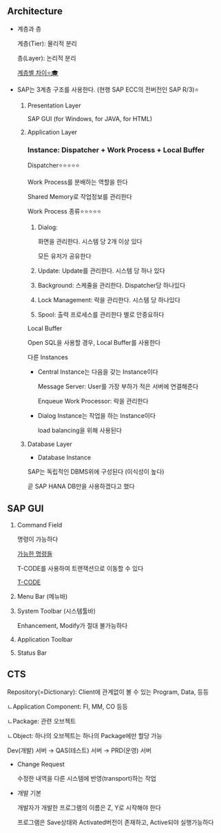 ## Architecture

- 계층과 층

    계층(Tier): 물리적 분리

    층(Layer): 논리적 분리

    [계층별 차이⭐🎓](https://www.notion.so/3dd57c8f87484af086f0471a014c6b4f)

- SAP는 3계층 구조를 사용한다. (현행 SAP ECC의 전버전인 SAP R/3)⭐
    1. Presentation Layer

        SAP GUI (for Windows, for JAVA, for HTML)

    2. Application Layer

        ### Instance: Dispatcher + Work Process + Local Buffer

        Dispatcher⭐⭐⭐⭐⭐

        Work Process를 분배하는 역할을 한다

        Shared Memory로 작업정보를 관리한다

        Work Process 종류⭐⭐⭐⭐⭐

        1. Dialog:

            화면을 관리한다. 시스템 당 2개 이상 있다

            모든 유저가 공유한다 

        2. Update: Update를 관리한다. 시스템 당 하나 있다
        3. Background: 스케줄을 관리한다. Dispatcher당 하나있다
        4. Lock Management: 락을 관리한다. 시스템 당 하나있다
        5. Spool: 출력 프로세스를 관리한다 별로 안중요하다

        Local Buffer

        Open SQL을 사용할 경우, Local Buffer를 사용한다

        다른 Instances

        - Central Instance는 다음을 갖는 Instance이다

            Message Server: User를 가장 부하가 적은 서버에 연결해준다

            Enqueue Work Processor: 락을 관리한다

        - Dialog Instance는 작업을 하는 Instance이다

            load balancing을 위해 사용된다

    3. Database Layer
        - Database Instance

        SAP는 독립적인 DBMS위에 구성된다 (이식성이 높다)

        곧 SAP HANA DB만을 사용하겠다고 했다

## SAP GUI

1. Command Field

    명령이 가능하다

    [가능한 명령들](https://www.notion.so/f2e57e849d5b42c5b6d366d46eaaabca)

    T-CODE를 사용하여 트랜잭션으로 이동할 수 있다

    [T-CODE](https://www.notion.so/cc174f85a5fb4def88d7a4faa5b7075f)

2. Menu Bar (메뉴바)
3. System Toolbar (시스템툴바)

    Enhancement, Modify가 절대 불가능하다

4. Application Toolbar
5. Status Bar

## CTS

Repository(=Dictionary): Client에 관계없이 볼 수 있는 Program, Data, 등등

ㄴApplication Component: FI, MM, CO 등등

ㄴPackage: 관련 오브젝트

ㄴObject: 하나의 오브젝트는 하나의 Package에만 할당 가능

Dev(개발) 서버 → QAS(테스트) 서버 → PRD(운영) 서버

- Change Request

    수정한 내역을 다른 시스템에 반영(transport)하는 작업

- 개발 기본

    개발자가 개발한 프로그램의 이름은 Z, Y로 시작해야 한다

    프로그램은 Save상태와 Activated버전이 존재하고, Active되야 실행가능하다
